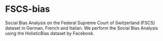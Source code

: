 # FSCS-bias
Social Bias Analysis on the Federal Supreme Court of Switzerland (FSCS) dataset in German, French and Italian. We perform the Social Bias Analysis using the HolisticBias dataset by Facebook.
